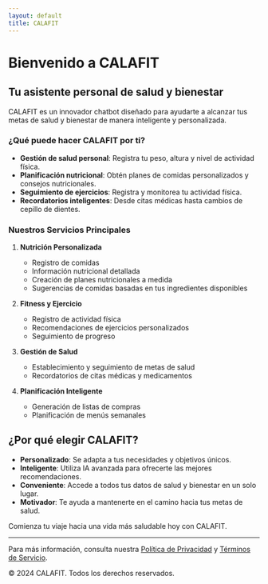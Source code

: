 ```yaml
---
layout: default
title: CALAFIT
---
```


<head>
    <link rel="shortcut icon" type="image/x-icon" href="favicon.ico">
</head>

# Bienvenido a CALAFIT

## Tu asistente personal de salud y bienestar

CALAFIT es un innovador chatbot diseñado para ayudarte a alcanzar tus metas de salud y bienestar de manera inteligente y personalizada.

### ¿Qué puede hacer CALAFIT por ti?

- **Gestión de salud personal**: Registra tu peso, altura y nivel de actividad física.
- **Planificación nutricional**: Obtén planes de comidas personalizados y consejos nutricionales.
- **Seguimiento de ejercicios**: Registra y monitorea tu actividad física.
- **Recordatorios inteligentes**: Desde citas médicas hasta cambios de cepillo de dientes.

### Nuestros Servicios Principales

1. **Nutrición Personalizada**
   - Registro de comidas
   - Información nutricional detallada
   - Creación de planes nutricionales a medida
   - Sugerencias de comidas basadas en tus ingredientes disponibles

2. **Fitness y Ejercicio**
   - Registro de actividad física
   - Recomendaciones de ejercicios personalizados
   - Seguimiento de progreso

3. **Gestión de Salud**
   - Establecimiento y seguimiento de metas de salud
   - Recordatorios de citas médicas y medicamentos

4. **Planificación Inteligente**
   - Generación de listas de compras
   - Planificación de menús semanales

## ¿Por qué elegir CALAFIT?

- **Personalizado**: Se adapta a tus necesidades y objetivos únicos.
- **Inteligente**: Utiliza IA avanzada para ofrecerte las mejores recomendaciones.
- **Conveniente**: Accede a todos tus datos de salud y bienestar en un solo lugar.
- **Motivador**: Te ayuda a mantenerte en el camino hacia tus metas de salud.

Comienza tu viaje hacia una vida más saludable hoy con CALAFIT.

---

Para más información, consulta nuestra [Política de Privacidad](privacy-policy.md) y [Términos de Servicio](terms-of-service.md).

© 2024 CALAFIT. Todos los derechos reservados.
